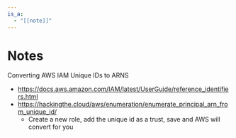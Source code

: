 ```yaml
---
is_a:
  - "[[note]]"
---
```

# Notes

Converting AWS IAM Unique IDs to ARNS
- https://docs.aws.amazon.com/IAM/latest/UserGuide/reference_identifiers.html
- https://hackingthe.cloud/aws/enumeration/enumerate_principal_arn_from_unique_id/
	- Create a new role, add the unique id as a trust, save and AWS will convert for you